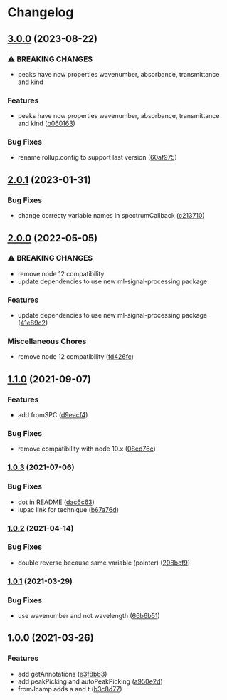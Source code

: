 # Changelog

## [3.0.0](https://github.com/cheminfo/ir-spectrum/compare/v2.0.1...v3.0.0) (2023-08-22)


### ⚠ BREAKING CHANGES

* peaks have now properties wavenumber, absorbance, transmittance and kind

### Features

* peaks have now properties wavenumber, absorbance, transmittance and kind ([b060163](https://github.com/cheminfo/ir-spectrum/commit/b06016310770f6b120dada76724a81ff2f60f252))


### Bug Fixes

* rename rollup.config to support last version ([60af975](https://github.com/cheminfo/ir-spectrum/commit/60af9756c49a9dda33aa74db4b6a49d62e65ace1))

## [2.0.1](https://github.com/cheminfo/ir-spectrum/compare/v2.0.0...v2.0.1) (2023-01-31)


### Bug Fixes

* change correcty variable names in spectrumCallback ([c213710](https://github.com/cheminfo/ir-spectrum/commit/c213710d213d25ea8c8f10ace3e37366e5868f51))

## [2.0.0](https://www.github.com/cheminfo/ir-spectrum/compare/v1.1.0...v2.0.0) (2022-05-05)


### ⚠ BREAKING CHANGES

* remove node 12 compatibility
* update dependencies to use new ml-signal-processing package

### Features

* update dependencies to use new ml-signal-processing package ([41e89c2](https://www.github.com/cheminfo/ir-spectrum/commit/41e89c29fec7d228fd9c65828b471cde15af5a9c))


### Miscellaneous Chores

* remove node 12 compatibility ([fd426fc](https://www.github.com/cheminfo/ir-spectrum/commit/fd426fce70fcf8260de58a49224e6b66b07641e8))

## [1.1.0](https://www.github.com/cheminfo/ir-spectrum/compare/v1.0.3...v1.1.0) (2021-09-07)


### Features

* add fromSPC ([d9eacf4](https://www.github.com/cheminfo/ir-spectrum/commit/d9eacf4cc3d4338ad630f7ee4798c3a168ead34f))


### Bug Fixes

* remove compatibility with node 10.x ([08ed76c](https://www.github.com/cheminfo/ir-spectrum/commit/08ed76c47905625822272eb6e9831ba57f6b777f))

### [1.0.3](https://www.github.com/cheminfo/ir-spectrum/compare/v1.0.2...v1.0.3) (2021-07-06)


### Bug Fixes

* dot in README ([dac6c63](https://www.github.com/cheminfo/ir-spectrum/commit/dac6c63f88399c1e87f10dd6dbb163b9c149e9b9))
* iupac link for technique ([b67a76d](https://www.github.com/cheminfo/ir-spectrum/commit/b67a76d98e494655f037a43915aea29ad00eb5ff))

### [1.0.2](https://www.github.com/cheminfo/ir-spectrum/compare/v1.0.1...v1.0.2) (2021-04-14)


### Bug Fixes

* double reverse because same variable (pointer) ([208bcf9](https://www.github.com/cheminfo/ir-spectrum/commit/208bcf9c04d1dcd5f9875d773f5bb201f26d2c56))

### [1.0.1](https://www.github.com/cheminfo/ir-spectrum/compare/v1.0.0...v1.0.1) (2021-03-29)


### Bug Fixes

* use wavenumber and not wavelength ([66b6b51](https://www.github.com/cheminfo/ir-spectrum/commit/66b6b51a7c92c424183c4b34865bd21d0d714848))

## 1.0.0 (2021-03-26)


### Features

* add getAnnotations ([e3f8b63](https://www.github.com/cheminfo/ir-spectrum/commit/e3f8b631f74fbb4bcdcebab7f1b6666e9695b722))
* add peakPicking and autoPeakPicking ([a950e2d](https://www.github.com/cheminfo/ir-spectrum/commit/a950e2d7a4c02009f6b3c5c82f9f264193f25345))
* fromJcamp adds a and t ([b3c8d77](https://www.github.com/cheminfo/ir-spectrum/commit/b3c8d77404d49415f594ec94ba92009877fc81a4))
